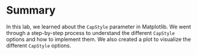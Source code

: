 # Summary

In this lab, we learned about the `CapStyle` parameter in Matplotlib. We went through a step-by-step process to understand the different `CapStyle` options and how to implement them. We also created a plot to visualize the different `CapStyle` options.

